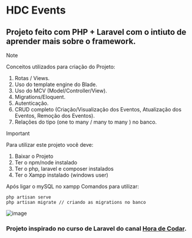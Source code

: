 # HDC Events

## Projeto feito com PHP + Laravel com o intiuto de aprender mais sobre o framework.
> [!NOTE]
> Conceitos utilizados para criação do Projeto:
> 1. Rotas / Views.
> 2. Uso do template engine do Blade.
> 3. Uso do MCV (Model/Controller/View).
> 4. Migrations/Eloquent.
> 5. Autenticação.
> 7. CRUD completo (Criação/Visualização dos Eventos, Atualização dos Eventos, Remoção dos Eventos).
> 7. Relações do tipo (one to many / many to many ) no banco.

> [!IMPORTANT]
> Para utilizar este projeto você deve:
>1. Baixar o Projeto
>2. Ter o npm/node instalado
>3. Ter o php, laravel e composer instalados
>4. Ter o Xampp instalado (windows user)

Após ligar o mySQL no xampp
Comandos para utilizar:
```
php artisan serve  
php artisan migrate // criando as migrations no banco
```

![image](https://github.com/Gaells/laravel/assets/105751499/c474d886-648d-4242-8741-bddd7809d801)


### Projeto inspirado no curso de Laravel do canal [Hora de Codar](https://www.youtube.com/@MatheusBattisti).

